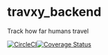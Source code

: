 # travxy_backend
Track how far humans travel

[![CircleCI](https://dl.circleci.com/status-badge/img/gh/imisi-akande/travxy_backend/tree/develop.svg?style=svg)](https://dl.circleci.com/status-badge/redirect/gh/imisi-akande/travxy_backend/tree/develop)[![Coverage Status](https://coveralls.io/repos/github/imisi-akande/travxy_backend/badge.svg?branch=develop)](https://coveralls.io/github/imisi-akande/travxy_backend?branch=develop)